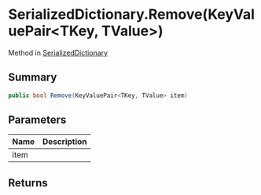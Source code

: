 # SerializedDictionary.Remove(KeyValuePair<TKey, TValue>)

Method in [SerializedDictionary](/api/csharp/yarn.unity.serializeddictionary.md)

## Summary



```csharp
public bool Remove(KeyValuePair<TKey, TValue> item)
```

## Parameters

|Name|Description|
|:---|:---|
|item||

## Returns



